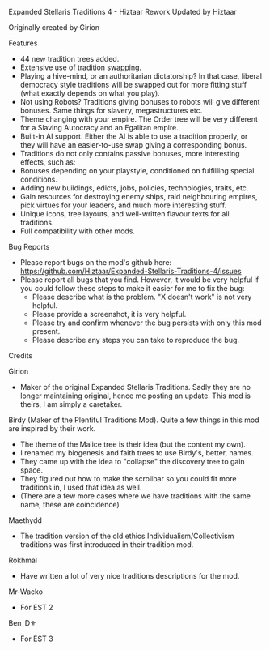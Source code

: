 Expanded Stellaris Traditions 4 - Hiztaar Rework
Updated by Hiztaar

Originally created by Girion

Features
- 44 new tradition trees added.
- Extensive use of tradition swapping.
- Playing a hive-mind, or an authoritarian dictatorship? In that case, liberal democracy style traditions will be swapped out for more fitting stuff (what exactly depends on what you play).
- Not using Robots? Traditions giving bonuses to robots will give different bonuses. Same things for slavery, megastructures etc.
- Theme changing with your empire. The Order tree will be very different for a Slaving Autocracy and an Egalitan empire.
- Built-in AI support. Either the AI is able to use a tradition properly, or they will have an easier-to-use swap giving a corresponding bonus.
- Traditions do not only contains passive bonuses, more interesting effects, such as:
- Bonuses depending on your playstyle, conditioned on fulfilling special conditions.
- Adding new buildings, edicts, jobs, policies, technologies, traits, etc.
- Gain resources for destroying enemy ships, raid neighbouring empires, pick virtues for your leaders, and much more interesting stuff.
- Unique icons, tree layouts, and well-written flavour texts for all traditions.
- Full compatibility with other mods.

Bug Reports
- Please report bugs on the mod's github here: https://github.com/Hiztaar/Expanded-Stellaris-Traditions-4/issues
- Please report all bugs that you find. However, it would be very helpful if you could follow these steps to make it easier for me to fix the bug:
    - Please describe what is the problem. "X doesn't work" is not very helpful.
    - Please provide a screenshot, it is very helpful.
    - Please try and confirm whenever the bug persists with only this mod present.
    - Please describe any steps you can take to reproduce the bug.

Credits

Girion
- Maker of the original Expanded Stellaris Traditions. Sadly they are no longer maintaining original, hence me posting an update. This mod is theirs, I am simply a caretaker.

Birdy (Maker of the Plentiful Traditions Mod). Quite a few things in this mod are inspired by their work.
- The theme of the Malice tree is their idea (but the content my own).
- I renamed my biogenesis and faith trees to use Birdy's, better, names.
- They came up with the idea to "collapse" the discovery tree to gain space.
- They figured out how to make the scrollbar so you could fit more traditions in, I used that idea as well.
- (There are a few more cases where we have traditions with the same name, these are coincidence)

Maethydd
- The tradition version of the old ethics Individualism/Collectivism traditions was first introduced in their tradition mod.

Rokhmal
- Have written a lot of very nice traditions descriptions for the mod.

Mr-Wacko
- For EST 2

Ben_D⚜
- For EST 3